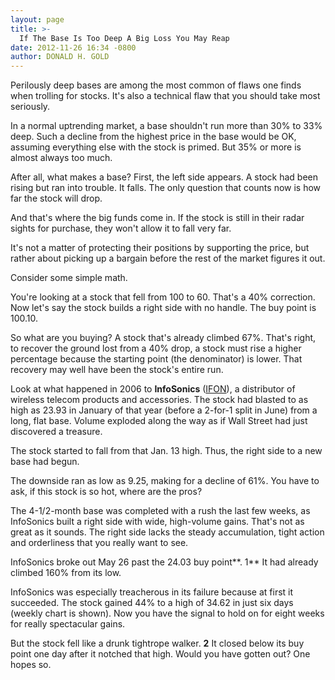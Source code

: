 ```yaml
---
layout: page
title: >-
  If The Base Is Too Deep A Big Loss You May Reap
date: 2012-11-26 16:34 -0800
author: DONALD H. GOLD
---
```





Perilously deep bases are among the most common of flaws one finds when trolling for stocks. It's also a technical flaw that you should take most seriously.


In a normal uptrending market, a base shouldn't run more than 30% to 33% deep. Such a decline from the highest price in the base would be OK, assuming everything else with the stock is primed. But 35% or more is almost always too much.


After all, what makes a base? First, the left side appears. A stock had been rising but ran into trouble. It falls. The only question that counts now is how far the stock will drop.


And that's where the big funds come in. If the stock is still in their radar sights for purchase, they won't allow it to fall very far.


It's not a matter of protecting their positions by supporting the price, but rather about picking up a bargain before the rest of the market figures it out.


Consider some simple math.


You're looking at a stock that fell from 100 to 60. That's a 40% correction. Now let's say the stock builds a right side with no handle. The buy point is 100.10.


So what are you buying? A stock that's already climbed 67%. That's right, to recover the ground lost from a 40% drop, a stock must rise a higher percentage because the starting point (the denominator) is lower. That recovery may well have been the stock's entire run.


Look at what happened in 2006 to **InfoSonics** ([IFON](https://research.investors.com/quote.aspx?symbol=IFON)), a distributor of wireless telecom products and accessories. The stock had blasted to as high as 23.93 in January of that year (before a 2-for-1 split in June) from a long, flat base. Volume exploded along the way as if Wall Street had just discovered a treasure.


The stock started to fall from that Jan. 13 high. Thus, the right side to a new base had begun.


The downside ran as low as 9.25, making for a decline of 61%. You have to ask, if this stock is so hot, where are the pros?


The 4-1/2-month base was completed with a rush the last few weeks, as InfoSonics built a right side with wide, high-volume gains. That's not as great as it sounds. The right side lacks the steady accumulation, tight action and orderliness that you really want to see.


InfoSonics broke out May 26 past the 24.03 buy point**. 1** It had already climbed 160% from its low.


InfoSonics was especially treacherous in its failure because at first it succeeded. The stock gained 44% to a high of 34.62 in just six days (weekly chart is shown). Now you have the signal to hold on for eight weeks for really spectacular gains.


But the stock fell like a drunk tightrope walker. **2** It closed below its buy point one day after it notched that high. Would you have gotten out? One hopes so.




